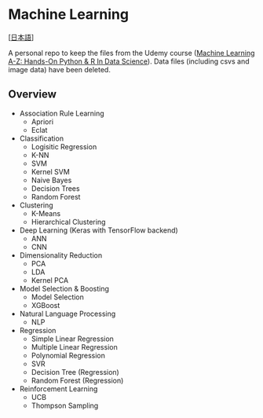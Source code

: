 # Machine Learning

[[日本語](<README(JA).md>)]

A personal repo to keep the files from the Udemy course ([Machine Learning A-Z: Hands-On Python & R In Data Science](https://www.udemy.com/course/machinelearning/)). Data files (including csvs and image data) have been deleted.

## Overview

- Association Rule Learning
  - Apriori
  - Eclat
- Classification
  - Logisitic Regression
  - K-NN
  - SVM
  - Kernel SVM
  - Naive Bayes
  - Decision Trees
  - Random Forest
- Clustering 
  - K-Means
  - Hierarchical Clustering
- Deep Learning (Keras with TensorFlow backend)
  - ANN
  - CNN 
- Dimensionality Reduction
  - PCA
  - LDA
  - Kernel PCA
- Model Selection & Boosting
  - Model Selection
  - XGBoost
- Natural Language Processing
  - NLP
- Regression
  - Simple Linear Regression
  - Multiple Linear Regression
  - Polynomial Regression
  - SVR
  - Decision Tree (Regression)
  - Random Forest (Regression)
- Reinforcement Learning
  - UCB
  - Thompson Sampling